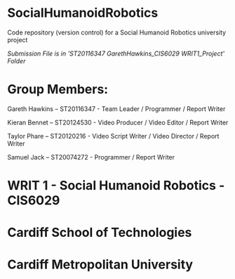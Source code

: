 # SocialHumanoidRobotics

Code repository (version control) for a Social Humanoid Robotics university project

*Submission File is in 'ST20116347 GarethHawkins_CIS6029 WRIT1_Project' Folder*

# Group Members: 

  Gareth Hawkins – ST20116347 - Team Leader / Programmer / Report Writer
  
  Kieran Bennet – ST20124530  - Video Producer / Video Editor / Report Writer
  
  Taylor Phare – ST20120216		- Video Script Writer / Video Director / Report Writer
  
  Samuel Jack – ST20074272    - Programmer / Report Writer

# WRIT 1 - Social Humanoid Robotics - CIS6029
# Cardiff School of Technologies
# Cardiff Metropolitan University
